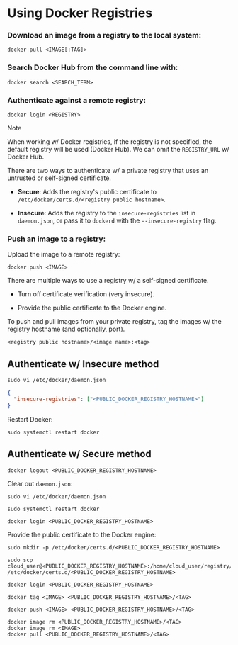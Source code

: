 # Using Docker Registries

### Download an image from a registry to the local system:

```
docker pull <IMAGE[:TAG]>
```

### Search Docker Hub from the command line with:

```
docker search <SEARCH_TERM>
```

### Authenticate against a remote registry:

```
docker login <REGISTRY>
```

> [!NOTE]
>
> When working w/ Docker registries, if the registry is not specified, the default registry will be used (Docker Hub). We can omit the `REGISTRY_URL` w/ Docker Hub.

There are two ways to authenticate w/ a private registry that uses an untrusted or self-signed certificate.

* **Secure**: Adds the registry's public certificate to `/etc/docker/certs.d/<registry public hostname>`.

* **Insecure**: Adds the registry to the `insecure-registries` list in `daemon.json`, or pass it to `dockerd` with the `--insecure-registry` flag.

### Push an image to a registry:

Upload the image to a remote registry:

```
docker push <IMAGE>
```

There are multiple ways to use a registry w/ a self-signed certificate.

* Turn off certificate verification (very insecure).

* Provide the public certificate to the Docker engine.

To push and pull images from your private registry, tag the images w/ the registry hostname (and optionally, port).

```
<registry public hostname>/<image name>:<tag>
```

## Authenticate w/ Insecure method

```
sudo vi /etc/docker/daemon.json
```

```json
{
  "insecure-registries": ["<PUBLIC_DOCKER_REGISTRY_HOSTNAME>"]
}
```

Restart Docker:

```
sudo systemctl restart docker
```

## Authenticate w/ Secure method

```
docker logout <PUBLIC_DOCKER_REGISTRY_HOSTNAME>
```

Clear out `daemon.json`:

```
sudo vi /etc/docker/daemon.json
```

```
sudo systemctl restart docker
```

```
docker login <PUBLIC_DOCKER_REGISTRY_HOSTNAME>
```

Provide the public certificate to the Docker engine:

```
sudo mkdir -p /etc/docker/certs.d/<PUBLIC_DOCKER_REGISTRY_HOSTNAME>
```

```
sudo scp cloud_user@<PUBLIC_DOCKER_REGISTRY_HOSTNAME>:/home/cloud_user/registry/certs/domain.crt /etc/docker/certs.d/<PUBLIC_DOCKER_REGISTRY_HOSTNAME>
```

```
docker login <PUBLIC_DOCKER_REGISTRY_HOSTNAME>
```

```
docker tag <IMAGE> <PUBLIC_DOCKER_REGISTRY_HOSTNAME>/<TAG>
```

```
docker push <IMAGE> <PUBLIC_DOCKER_REGISTRY_HOSTNAME>/<TAG>
```

```
docker image rm <PUBLIC_DOCKER_REGISTRY_HOSTNAME>/<TAG>
docker image rm <IMAGE>
docker pull <PUBLIC_DOCKER_REGISTRY_HOSTNAME>/<TAG>
```

